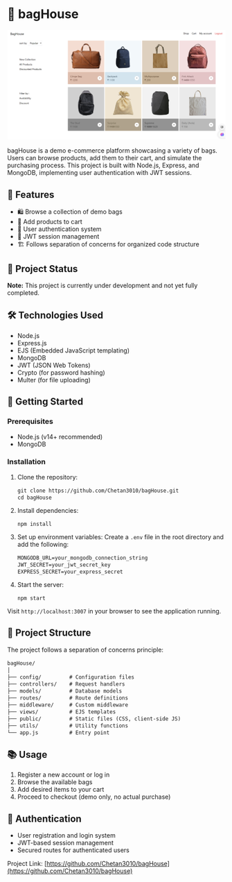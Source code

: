 # 👜 bagHouse

![Project-banner](./assets/baghouse-banner.png)

bagHouse is a demo e-commerce platform showcasing a variety of bags. Users can browse products, add them to their cart, and simulate the purchasing process. This project is built with Node.js, Express, and MongoDB, implementing user authentication with JWT sessions.

## 🌟 Features

- 🛍️ Browse a collection of demo bags
- 🛒 Add products to cart
- 👤 User authentication system
- 🔐 JWT session management
- 🏗️ Follows separation of concerns for organized code structure

## 🚧 Project Status

**Note:** This project is currently under development and not yet fully completed.

## 🛠️ Technologies Used

- Node.js
- Express.js
- EJS (Embedded JavaScript templating)
- MongoDB
- JWT (JSON Web Tokens)
- Crypto (for password hashing)
- Multer (for file uploading)

## 🚀 Getting Started

### Prerequisites

- Node.js (v14+ recommended)
- MongoDB

### Installation

1. Clone the repository:
   ```
   git clone https://github.com/Chetan3010/bagHouse.git
   cd bagHouse
   ```

2. Install dependencies:
   ```
   npm install
   ```

3. Set up environment variables:
   Create a `.env` file in the root directory and add the following:
   ```
   MONGODB_URL=your_mongodb_connection_string
   JWT_SECRET=your_jwt_secret_key
   EXPRESS_SECRET=your_express_secret
   ```

4. Start the server:
   ```
   npm start
   ```

Visit `http://localhost:3007` in your browser to see the application running.

## 📁 Project Structure

The project follows a separation of concerns principle:

```
bagHouse/
│
├── config/         # Configuration files
├── controllers/    # Request handlers
├── models/         # Database models
├── routes/         # Route definitions
├── middleware/     # Custom middleware
├── views/          # EJS templates
├── public/         # Static files (CSS, client-side JS)
├── utils/          # Utility functions
└── app.js          # Entry point
```

## 📚 Usage

1. Register a new account or log in
2. Browse the available bags
3. Add desired items to your cart
4. Proceed to checkout (demo only, no actual purchase)

## 🔐 Authentication

- User registration and login system
- JWT-based session management
- Secured routes for authenticated users

Project Link: [https://github.com/Chetan3010/bagHouse](https://github.com/Chetan3010/bagHouse)
